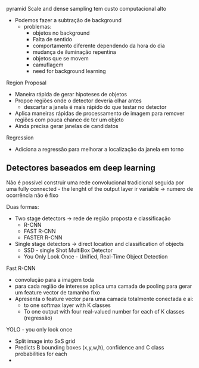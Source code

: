 pyramid Scale and dense sampling tem custo computacional alto
- Podemos fazer a subtração de background
	- problemas:
		- objetos no background
		- Falta de sentido
		- comportamento diferente dependendo da hora do dia
		- mudança de iluminação repentina
		- objetos que se movem
		- camuflagem
		- need for background learning

Region Proposal
- Maneira rápida de gerar hipoteses de objetos
- Propoe regiões onde o detector deveria olhar antes
	- descartar a janela é mais rápido do que testar no detector
- Aplica maneiras rápidas de processamento de imagem para remover regiões com pouca chance de ter um objeto
- Ainda precisa gerar janelas de candidatos

Regression
- Adiciona a regressão para melhorar a localização da janela em torno

## Detectores baseados em deep learning
Não é possível construir uma rede convolucional tradicional seguida por uma fully connected - the lenght of the output layer ir variable -> numero de ocorrência não é fixo

Duas formas:
- Two stage detectors -> rede de região proposta e classificação
	- R-CNN
	- FAST R-CNN
	- FASTER R-CNN
- Single stage detectors -> direct location and classification of objects
	- SSD - single Shot MultiBox Detector
	- You Only Look Once - Unified, Real-Time Object Detection

Fast R-CNN
- convolução para a imagem toda
- para cada região de interesse aplica uma camada de pooling para gerar um feature vector de tamanho fixo
- Apresenta o feature vector para uma camada totalmente conectada e ai:
	- to one softmax layer with K classes
	- To one output with four real-valued number for each of K classes (regressão)

YOLO - you only look once

- Split image into SxS grid
- Predicts B bounding boxes (x,y,w,h), confidence and C class probabilities for each
- 